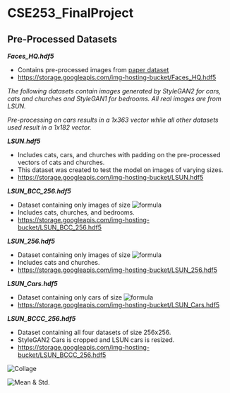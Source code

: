 # CSE253_FinalProject

## Pre-Processed Datasets

***Faces_HQ.hdf5***
- Contains pre-processed images from [paper dataset](https://storage.googleapis.com/img-hosting-bucket/unmasking.pdf)
- https://storage.googleapis.com/img-hosting-bucket/Faces_HQ.hdf5

*The following datasets contain images generated by StyleGAN2 for cars, cats and churches and StyleGAN1 for bedrooms.  All real images are from LSUN.*

*Pre-processing on cars results in a 1x363 vector while all other datasets used result in a 1x182 vector.*

***LSUN.hdf5*** 
- Includes cats, cars, and churches with padding on the pre-processed vectors of cats and churches.  
- This dataset was created to test the model on images of varying sizes.
- https://storage.googleapis.com/img-hosting-bucket/LSUN.hdf5

***LSUN_BCC_256.hdf5***
- Dataset containing only images of size ![formula](https://render.githubusercontent.com/render/math?math=256^2)
- Includes cats, churches, and bedrooms.
- https://storage.googleapis.com/img-hosting-bucket/LSUN_BCC_256.hdf5

***LSUN_256.hdf5***
- Dataset containing only images of size ![formula](https://render.githubusercontent.com/render/math?math=256^2)
- Includes cats and churches.
- https://storage.googleapis.com/img-hosting-bucket/LSUN_256.hdf5

***LSUN_Cars.hdf5***
- Dataset containing only cars of size ![formula](https://render.githubusercontent.com/render/math?math=512^2)
- https://storage.googleapis.com/img-hosting-bucket/LSUN_Cars.hdf5

***LSUN_BCCC_256.hdf5***
- Dataset containing all four datasets of size 256x256.  
- StyleGAN2 Cars is cropped and LSUN cars is resized.
- https://storage.googleapis.com/img-hosting-bucket/LSUN_BCCC_256.hdf5

![Collage](https://storage.googleapis.com/img-hosting-bucket/collage.jpg)

![Mean & Std.](https://storage.googleapis.com/img-hosting-bucket/mean_plt_bccc.jpg)